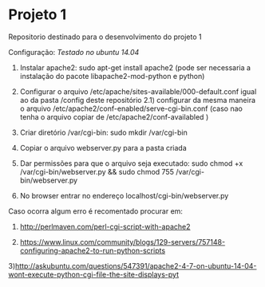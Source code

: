 # Projeto 1
Repositorio destinado para o desenvolvimento do projeto 1

Configuração:
*Testado no ubuntu 14.04*

1) Instalar apache2: sudo apt-get install apache2 (pode ser necessaria a instalação do pacote libapache2-mod-python e python)

2) Configurar o arquivo /etc/apache/sites-available/000-default.conf igual ao da pasta /config deste repositório
	2.1) configurar da mesma maneira o arquivo 	/etc/apache2/conf-enabled/serve-cgi-bin.conf (caso nao 	tenha o arquivo copiar de /etc/apache2/conf-availabled )

3) Criar diretório /var/cgi-bin: sudo mkdir /var/cgi-bin

4) Copiar o arquivo webserver.py para a pasta criada

5) Dar permissões para que o arquivo seja executado: sudo chmod +x /var/cgi-bin/webserver.py && sudo chmod 755 /var/cgi-bin/webserver.py

6) No browser entrar no endereço localhost/cgi-bin/webserver.py

Caso ocorra algum erro é recomentado procurar em:

1) http://perlmaven.com/perl-cgi-script-with-apache2

2) https://www.linux.com/community/blogs/129-servers/757148-configuring-apache2-to-run-python-scripts

3)http://askubuntu.com/questions/547391/apache2-4-7-on-ubuntu-14-04-wont-execute-python-cgi-file-the-site-displays-pyt
